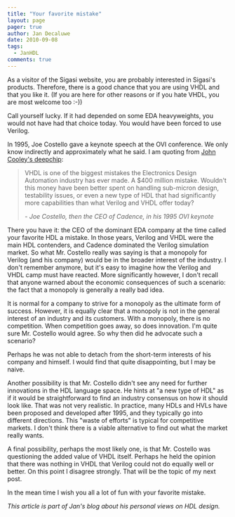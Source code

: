 ```yaml
---
title: "Your favorite mistake"
layout: page 
pager: true
author: Jan Decaluwe
date: 2010-09-08
tags: 
  - JanHDL
comments: true
---
```

As a visitor of the Sigasi website, you are probably interested in Sigasi's products. Therefore, there is a good chance that you are using VHDL and that you like it. (If you are here for other reasons or if you hate VHDL, you are most welcome too :-))

Call yourself lucky. If it had depended on some EDA heavyweights, you would not have had that choice today. You would have been forced to use Verilog.

In 1995, Joe Costello gave a keynote speech at the OVI conference. We only know indirectly and approximately what he said. I am quoting from <a href="http://www.deepchip.com/items/snug00-07.html">John Cooley's deepchip</a>:

> VHDL is one of the biggest mistakes the Electronics Design Automation
industry has ever made. A $400 million mistake. Wouldn't this money
have been better spent on handling sub-micron design, testability
issues, or even a new type of HDL that had significantly more
capabilities than what Verilog and VHDL offer today?
>
> _- Joe Costello, then the CEO of Cadence, in his 1995 OVI keynote_

There you have it: the CEO of the dominant EDA company at the time called your favorite HDL a mistake. In those years, Verilog and VHDL were the main HDL contenders, and Cadence dominated the Verilog simulation market. So what Mr. Costello really was saying is that a monopoly for Verilog (and his company) would be in the broader interest of the industry. I don't remember anymore, but it's easy to imagine how the Verilog and VHDL camp must have reacted. More significantly however, I don't recall that anyone warned about the economic consequences of such a scenario: the fact that a monopoly is generally a really bad idea.

It is normal for a company to strive for a monopoly as the ultimate form of success. However, it is equally clear that a monopoly is not in the general interest of an industry and its customers. With a monopoly, there is no competition. When competition goes away, so does innovation. I'm quite sure Mr. Costello would agree. So why then did he advocate such a scenario?

Perhaps he was not able to detach from the short-term interests of his company and himself. I would find that quite disappointing, but I may be naive.

Another possibility is that Mr. Costello didn't see any need for further innovations in the HDL language space. He hints at "a new type of HDL"  as if it would be straightforward to find an industry consensus on how it should look like. That was not very realistic. In practice, many HDLs and HVLs have been proposed and developed after 1995, and they typically go into different directions. This "waste of efforts" is typical for competitive markets. I don't think there is a viable alternative to find out what the market really wants.

A final possibility, perhaps the most likely one, is that Mr. Costello was questioning the added value of VHDL itself. Perhaps he held the opinion that there was nothing in VHDL that Verilog could not do equally well or better. On this point I disagree strongly. That will be the topic of my next post.

In the mean time I wish you all a lot of fun with your favorite mistake.


<em>This article is part of Jan's blog about his personal views on HDL design.</em>
